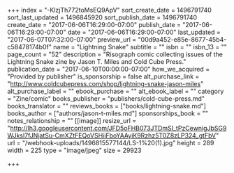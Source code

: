+++
index = "-KlzjTh772toMsEQ9ApV"
sort_create_date = 1496791740
sort_last_updated = 1496845920
sort_publish_date = 1496791740
create_date = "2017-06-06T16:29:00-07:00"
publish_date = "2017-06-06T16:29:00-07:00"
date = "2017-06-06T16:29:00-07:00"
last_updated = "2017-06-07T07:32:00-07:00"
preview_url = "00d9a452-e85e-8677-45b4-c58478174b0f"
name = "Lightning Snake"
subtitle = ""
isbn = ""
isbn_13 = ""
page_count = "52"
description = "Risograph comic collecting issues of the Lightning Snake zine by Jason T. Miles and Cold Cube Press."
publication_date = "2017-06-10T00:00:00-07:00"
how_we_acquired = "Provided by publisher"
is_sponsorship = false
alt_purchase_link = "http://www.coldcubepress.com/shop/lightning-snake-jason-miles"
alt_purchase_label = ""
ebook_purchase = ""
alt_ebook_label = ""
category = "Zine/comic"
books_publisher = "publishers/cold-cube-press.md"
books_translator = ""
reviews_books = ["books/lightning-snake.md"]
books_author = ["authors/jason-t-miles.md"]
sponsorships_book = ""
notes_relationship = ""
[[image]]
resize_url = "http://lh3.googleusercontent.com/JFD5oFHB073JTDmSI_tPzCewnigJbSG9WJksl7fJNjatSu-CmXZtFEQoVSHiiFboYAAyiK9Rzhz5T0Z8zLP324_gtFbV"
url = "/webhook-uploads/1496815577144/LS-1%20(1).jpg"
height = 289
width = 225
type = "image/jpeg"
size = 29923

+++
